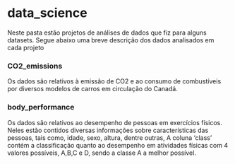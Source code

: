 # data_science

Neste pasta estão projetos de análises de dados que fiz para alguns datasets. Segue abaixo uma breve descrição dos dados analisados em cada projeto

### CO2_emissions
Os dados são relativos à emissão de CO2 e ao consumo de combustíveis por diversos modelos de carros em circulação do Canadá.

### body_performance
Os dados são relativos ao desempenho de pessoas em exercícios físicos. Neles estão contidos diversas informações sobre características das pessoas, tais como, idade, sexo, altura, dentre outras, A coluna ‘class’ contém a classificação quanto ao desempenho em atividades físicas com 4 valores possíveis, A,B,C e D, sendo a classe A a melhor possível.
